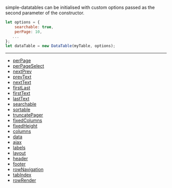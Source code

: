 simple-datatables can be initialised with custom options passed as the second parameter of the constructor.

```javascript
let options = {
    searchable: true,
    perPage: 10,
   ...
};
let dataTable = new DataTable(myTable, options);
```

---

* [perPage](perPage)
* [perPageSelect](perPageSelect)
* [nextPrev](nextPrev)
* [prevText](prevText)
* [nextText](nextText)
* [firstLast](firstLast)
* [firstText](firstText)
* [lastText](lastText)
* [searchable](searchable)
* [sortable](sortable)
* [truncatePager](truncatePager)
* [fixedColumns](fixedColumns)
* [fixedHeight](fixedHeight)
* [columns](columns)
* [data](data)
* [ajax](ajax)
* [labels](labels)
* [layout](layout)
* [header](header)
* [footer](footer)
* [rowNavigation](rowNavigation)
* [tabIndex](tabIndex)
* [rowRender](rowRender)
